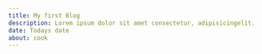 ```yaml
---
title: My first Blog
description: Lorem ipsum dolor sit amet consectetur, adipisicingelit.
date: Todays date
about: cook
---
```


